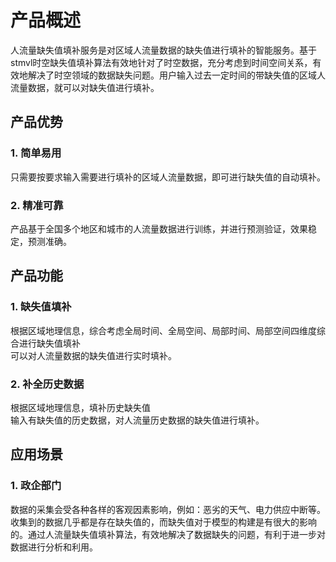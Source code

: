 # 产品概述
人流量缺失值填补服务是对区域人流量数据的缺失值进行填补的智能服务。基于stmvl时空缺失值填补算法有效地针对了时空数据，充分考虑到时间空间关系，有效地解决了时空领域的数据缺失问题。用户输入过去一定时间的带缺失值的区域人流量数据，就可以对缺失值进行填补。<br>
## 产品优势
### 1.	简单易用
只需要按要求输入需要进行填补的区域人流量数据，即可进行缺失值的自动填补。<br>
### 2.	精准可靠
产品基于全国多个地区和城市的人流量数据进行训练，并进行预测验证，效果稳定，预测准确。<br>

## 产品功能
### 1.	缺失值填补
根据区域地理信息，综合考虑全局时间、全局空间、局部时间、局部空间四维度综合进行缺失值填补<br>
可以对人流量数据的缺失值进行实时填补。<br>
### 2.	补全历史数据
根据区域地理信息，填补历史缺失值<br>
输入有缺失值的历史数据，对人流量历史数据的缺失值进行填补。<br>

## 应用场景
### 1. 政企部门
数据的采集会受各种各样的客观因素影响，例如：恶劣的天气、电力供应中断等。收集到的数据几乎都是存在缺失值的，而缺失值对于模型的构建是有很大的影响的。通过人流量缺失值填补算法，有效地解决了数据缺失的问题，有利于进一步对数据进行分析和利用。<br>